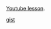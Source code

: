 [Youtube lesson](https://youtu.be/MYyJ4PuL4pY?si=0NPVr3P64Kt-q-W2).

[gist](https://gist.github.com/sevenmone/955e2b26c7efacf00026cdb6535739bf)